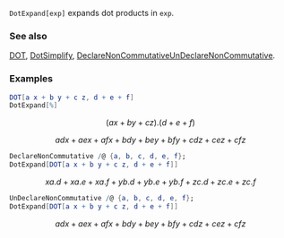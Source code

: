 `DotExpand[exp]` expands dot products in `exp`.

### See also

[DOT](DOT), [DotSimplify](DotSimplify), [DeclareNonCommutativeUnDeclareNonCommutative](DeclareNonCommutativeUnDeclareNonCommutative).

### Examples

```mathematica
DOT[a x + b y + c z, d + e + f]
DotExpand[%]
```

$$(a x+b y+c z).(d+e+f)$$

$$a d x+a e x+a f x+b d y+b e y+b f y+c d z+c e z+c f z$$

```mathematica
DeclareNonCommutative /@ {a, b, c, d, e, f};
DotExpand[DOT[a x + b y + c z, d + e + f]]
```

$$x a.d+x a.e+x a.f+y b.d+y b.e+y b.f+z c.d+z c.e+z c.f$$

```mathematica
UnDeclareNonCommutative /@ {a, b, c, d, e, f};
DotExpand[DOT[a x + b y + c z, d + e + f]]
```

$$a d x+a e x+a f x+b d y+b e y+b f y+c d z+c e z+c f z$$